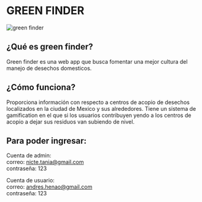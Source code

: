 # GREEN FINDER

![green finder](https://i.ibb.co/h7ZyswC/greenfinder-readme.png)

## ¿Qué es green finder? ##

 Green finder es una web app que busca fomentar una mejor cultura del manejo de desechos domesticos. 

## ¿Cómo funciona? ##
Proporciona información con respecto a centros de acopio de desechos localizados en la ciudad de Mexico y sus alrededores. Tiene un sistema de gamification en el que si los usuarios contribuyen yendo a los centros de acopio a dejar sus residuos van subiendo de nivel.

## Para poder ingresar: ##
Cuenta de admin:  
correo: nicte.tania@gmail.com  
contraseña: 123  

Cuenta de usuario:  
correo: andres.henao@gmail.com  
contraseña: 123
